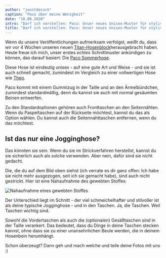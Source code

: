 ```yaml
---
author: "joostdecock"
caption: "Paco über meine Wenigkeit"
date: "10.08.2020"
intro: "Darf ich vorstellen: Paco: Unser neues Unisex-Muster für stylische Sommerhosen"
title: "Darf ich vorstellen: Paco: Unser neues Unisex-Muster für stylische Sommerhosen"
---
```


Wenn du unsere Veröffentlichungen aufmerksam verfolgst, weißt du, dass wir vor 4 Wochen unseren neuen [Titan-Hosenblock](/designs/titan/)herausgebracht haben. Heute freue ich mich, unser erstes *echtes* Schnittmuster ankündigen zu können, das darauf basiert: Die [Paco Sommerhose](/designs/paco).

Diese Hose ist eindeutig unisex - auf eine gute Art und Weise - und sie ist auch schnell gemacht, zumindest im Vergleich zu einer vollwertigen Hose wie [Theo](/designs/theo/).

Paco kommt mit einem Gummizug in der Taille und an den Ärmelbündchen, zumindest standardmäßig, denn du kannst sie auch mit normal gesäumten Beinen entwerfen.

Zu den Standardoptionen gehören auch Fronttaschen an den Seitennähten. Wenn du Paspeltaschen auf der Rückseite möchtest, kannst du das als Option wählen. Du kannst auch die Seitennahttaschen entfernen, wenn du das möchtest.


## Ist das nur eine Jogginghose?

Das könnten sie sein. Wenn du sie im Strickverfahren herstellst, kannst du sie sicherlich auch als solche verwenden. Aber nein, dafür sind sie nicht gedacht.

Die, die du auf dem Bild oben siehst (ich verrate es dir ganz offen: Ich habe sie nicht mehr ausgezogen, seit ich sie gemacht habe), sind auch nicht gestrickt. Hier ist eine Nahaufnahme des gewebten Stoffes:

![Nahaufnahme eines gewebten Stoffes](https://posts.freesewing.org/uploads/fabric_46633a6dd2.jpg)

Der Unterschied liegt im Schnitt - der viel schmeichelhafter und stilvoller ist als deine typische Jogginghose - und in den Taschen. Ja, die Taschen. Weil Taschen wichtig sind.

Sowohl die Vordertaschen als auch die (optionalen) Gesäßtaschen sind in der Taille verankert. Das bedeutet, dass du Dinge in deine Taschen stecken kannst, ohne dass sie zu einer unansehnlichen Beule werden, die in deinem Hosenbein herumhängt.

Schon überzeugt? Dann geh und mach welche und teile deine Fotos mit uns :)

